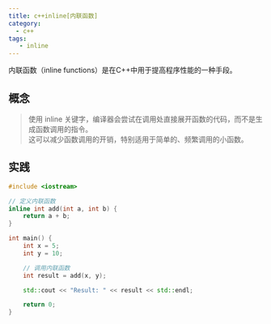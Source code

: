 ```yaml
---
title: c++inline[内联函数]
category:
  - c++
tags:
   - inline
---
```

<ChatMessage avatar="../../../assets/emoji/dsyj.png" :avatarWidth="40">
内联函数（inline functions）是在C++中用于提高程序性能的一种手段。
</ChatMessage>

## 概念

>使用 inline 关键字，编译器会尝试在调用处直接展开函数的代码，而不是生成函数调用的指令。<br>
这可以减少函数调用的开销，特别适用于简单的、频繁调用的小函数。

## 实践

```cpp
#include <iostream>

// 定义内联函数
inline int add(int a, int b) {
    return a + b;
}

int main() {
    int x = 5;
    int y = 10;

    // 调用内联函数
    int result = add(x, y);

    std::cout << "Result: " << result << std::endl;

    return 0;
}
```